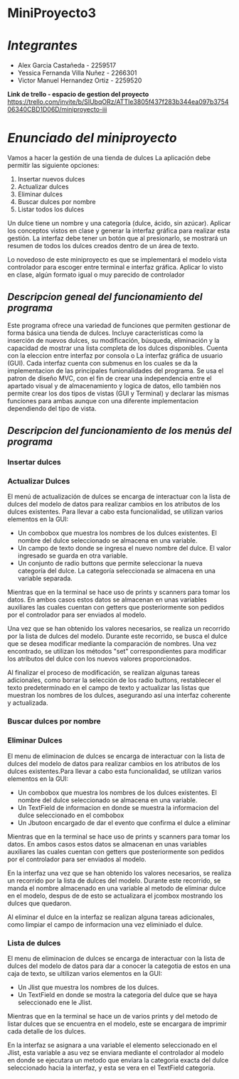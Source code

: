 # MiniProyecto3
# _Integrantes_
- Alex Garcia Castañeda - 2259517
- Yessica Fernanda Villa Nuñez - 2266301
- Victor Manuel Hernandez Ortiz - 2259520

**Link de trello - espacio de gestion del proyecto**
https://trello.com/invite/b/SIUbqORz/ATTIe3805f437f283b344ea097b375406340CBD1D06D/miniproyecto-iii
# _Enunciado del miniproyecto_
Vamos a hacer la gestión de una tienda de dulces
La aplicación debe permitir las siguiente opciones:
1. Insertar nuevos dulces
2. Actualizar dulces
3. Eliminar dulces
4. Buscar dulces por nombre
5. Listar todos los dulces

Un dulce tiene un nombre y una categoría (dulce, ácido, sin azúcar). Aplicar los conceptos
vistos en clase y generar la interfaz gráfica para realizar esta gestión. La interfaz debe tener un
botón que al presionarlo, se mostrará un resumen de todos los dulces creados dentro de un
área de texto.

Lo novedoso de este miniproyecto es que se implementará el modelo vista
controlador para escoger entre terminal e interfaz gráfica. Aplicar lo visto en
clase, algún formato igual o muy parecido de controlador

## _Descripcion geneal del funcionamiento del programa_
Este programa ofrece una variedad de funciones que permiten gestionar de forma básica una tienda de dulces. Incluye características como la inserción de nuevos dulces, su modificación, búsqueda, eliminación y la capacidad de mostrar una lista completa de los dulces disponibles. Cuenta con la eleccion entre interfaz por consola o La interfaz gráfica de usuario (GUI). Cada interfaz cuenta con submenus en los cuales se da la implementacion de las principales funionalidades del programa. Se usa el patron de diseño MVC, con el fin de crear una independencia entre el apartado visual y de almacenamiento y logica de datos, ello también nos permite crear los dos tipos de vistas (GUI y Terminal) y declarar las mismas funciones para ambas aunque con una diferente implementacion dependiendo del tipo de vista.

## _Descripcion del funcionamiento de los menús del programa_
### Insertar dulces
### Actualizar Dulces
El menú de actualización de dulces se encarga de interactuar con la lista de dulces del modelo de datos para realizar cambios en los atributos de los dulces existentes. Para llevar a cabo esta funcionalidad, se utilizan varios elementos en la GUI:
- Un combobox que muestra los nombres de los dulces existentes. El nombre del dulce seleccionado se almacena en una variable.
- Un campo de texto donde se ingresa el nuevo nombre del dulce. El valor ingresado se guarda en otra variable.
- Un conjunto de radio buttons que permite seleccionar la nueva categoría del dulce. La categoría seleccionada se almacena en una variable separada.

Mientras que en la terminal se hace uso de prints y scanners para tomar los datos. En ambos casos estos datos se almacenan en unas variables auxiliares las cuales cuentan con getters que posteriormente son pedidos por el controlador para ser enviados al modelo.

Una vez que se han obtenido los valores necesarios, se realiza un recorrido por la lista de dulces del modelo. Durante este recorrido, se busca el dulce que se desea modificar mediante la comparación de nombres. Una vez encontrado, se utilizan los métodos "set" correspondientes para modificar los atributos del dulce con los nuevos valores proporcionados.

Al finalizar el proceso de modificación, se realizan algunas tareas adicionales, como borrar la selección de los radio buttons, restablecer el texto predeterminado en el campo de texto y actualizar las listas que muestran los nombres de los dulces, asegurando así una interfaz coherente y actualizada.
### Buscar dulces por nombre
### Eliminar Dulces
El menu de eliminacion de dulces se encarga de interactuar con la lista de dulces del modelo de datos para realizar cambios en los atributos de los dulces existentes.Para llevar a cabo esta funcionalidad, se utilizan varios elementos en la GUI:

- Un combobox que muestra los nombres de los dulces existentes. El nombre del dulce seleccionado se almacena en una variable.
- Un TextField de informacion en donde se muestra la informacion del dulce seleccionado en el combobox
- Un Jbutoon encargado de dar el evento que confirma el dulce a eliminar

Mientras que en la terminal se hace uso de prints y scanners para tomar los datos. En ambos casos estos datos se almacenan en unas variables auxiliares las cuales cuentan con getters que posteriormente son pedidos por el controlador para ser enviados al modelo.

En la interfaz una vez que se han obtenido los valores necesarios, se realiza un recorrido por la lista de dulces del modelo. Durante este recorrido, se manda el nombre almacenado en una variable al metodo de eliminar dulce en el modelo, despus de de esto se actualizara el jcombox mostrando los dulces que quedaron.

Al eliminar el dulce en la interfaz se realizan alguna tareas adicionales, como limpiar el campo de informacion una vez eliminiado el dulce.
### Lista de dulces 
El menu de eliminacion de dulces se encarga de interactuar con la lista de dulces del modelo de datos para dar a conocer la categotia de estos en una caja de texto, se ultilizan varios elementos en la GUI:

- Un Jlist que muestra los nombres de los dulces.
- Un TextField en donde se mostra la categoria del dulce que se haya seleccionado ene le Jlist.

Mientras que en la terminal se hace un de varios prints y del metodo de listar dulces que se encuentra en el modelo,
este se encargara de imprimir cada detalle de los dulces.

En la interfaz se asignara a una variable el elemento seleccionado en el Jlist, esta variable a asu vez se enviara mediante el controlador al modelo en donde se ejecutara un metodo que enviara la categoria exacta del dulce seleccionado hacia la interfaz, y esta se vera en el TextField categoria.

